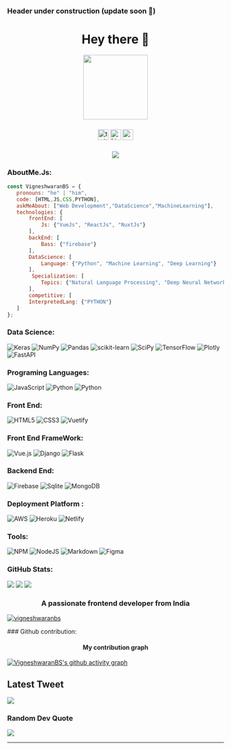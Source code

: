 ### Header under construction (update soon 🚀)
	  
<!-- <img width="55%" align="right" alt="Github" 
src="https://raw.githubusercontent.com/onimur/.github/master/.resources/git-header.svg" /> -->

<!-- ☞ 〔 ⚪️ 〕🎀 Pink is Sweet 🎀 | 🌹 Rose is red -->

<!-- ☞ 〔 🐵 〕 <a href="https://www.sonatech.ac.in/">![SCT](https://img.shields.io/badge/Student-%40SCT-blue)</a> -->
<!-- <a href="https://www.webilicious.in/">![Weblicious](https://img.shields.io/badge/Team-%40Webilicious-brightgreen)</a>  -->


<!-- ☞ 〔 🐼 〕FRONT END DEV AND ML ENGINNER

☞ 〔 🤾 〕21

☞ 〔  〕Ml simp

☞ 〔 👀 〕![](https://visitcount.itsvg.in/api?id=VigneshwaranBS&icon=2&color=1)

<br> -->

<h1 align="center">Hey there 👋 </h1>
<div align="center">
  <img height="150" src="https://camo.githubusercontent.com/62da68eb62b1e5f175f7d1f0191dd89a653d7908feb22d37d4a0ab07365d6791/68747470733a2f2f6d656469612e67697068792e636f6d2f6d656469612f4d3967624264396e6244724f5475314d71782f67697068792e676966"  />
</div>

###


<div align="center">
  <img src="https://img.shields.io/badge/Twitter-%231DA1F2.svg?logo=Twitter&logoColor=white)](https://twitter.com/https://twitter.com/VigneshwaranBs" height="25" alt="twitter logo"  />
  <img src="https://img.shields.io/badge/LinkedIn-%230077B5.svg?logo=linkedin&logoColor=white)](https://linkedin.com/in/https://www.linkedin.com/in/vigneshwaranbs/" height="25" alt="Linkedin logo"  />
  <img src="https://img.shields.io/badge/Vigneshwaran-%230077B5.svg?logo=url&logoColor=brightgreen)](https://vigneshwaranbs.com/in/https://www.vigneshwaranbs.com" height="25" alt="portfolio logo"  />
</div>

###

<div align="center">
  <img src="https://visitcount.itsvg.in/api?id=VigneshwaranBS&icon=2&color=1"  />
</div>


### AboutMe.Js:

```javascript
const VigneshwaranBS = {
   pronouns: "he" | "him",
   code: [HTML,JS,CSS,PYTHON],
   askMeAbout: ["Web Development","DataScience","MachineLearning"],
   technologies: {
       frontEnd: [
           Js: {"VueJs", "ReactJs", "NuxtJs"}
       ],
       backEnd: [
           Bass: {"firebase"}
       ],
       DataScience: [
           Language: {"Python", "Machine Learning", "Deep Learning"}
       ],
        Specialization: [
           Topics: {"Natural Language Processing", "Deep Neural Networks"}
       ],
       competitive: [
	   InterpretedLang: {"PYTHON"}
   ]
};
```
### Data Science:
![Keras](https://img.shields.io/badge/Keras-%23D00000.svg?style=plastic&logo=Keras&logoColor=white) ![NumPy](https://img.shields.io/badge/numpy-%23013243.svg?style=plastic&logo=numpy&logoColor=white) ![Pandas](https://img.shields.io/badge/pandas-%23150458.svg?style=plastic&logo=pandas&logoColor=white) ![scikit-learn](https://img.shields.io/badge/scikit--learn-%23F7931E.svg?style=plastic&logo=scikit-learn&logoColor=white) ![SciPy](https://img.shields.io/badge/SciPy-%230C55A5.svg?style=plastic&logo=scipy&logoColor=%white) ![TensorFlow](https://img.shields.io/badge/TensorFlow-%23FF6F00.svg?style=plastic&logo=TensorFlow&logoColor=white) ![Plotly](https://img.shields.io/badge/Plotly-%233F4F75.svg?style=plastic&logo=plotly&logoColor=white) ![FastAPI](https://img.shields.io/badge/FastAPI-005571?style=plastic&logo=fastapi)
### Programing Languages:

![JavaScript](https://img.shields.io/badge/javascript-%23323330.svg?style=plastic&logo=javascript&logoColor=%23F7DF1E) ![Python](https://img.shields.io/badge/Python-FFD43B?style=plastic&logo=python&logoColor=blue) ![Python](https://img.shields.io/badge/Java%20-android-green)

### Front End:

![HTML5](https://img.shields.io/badge/html5-%23E34F26.svg?style=plastic&logo=html5&logoColor=white) ![CSS3](https://img.shields.io/badge/css3-%231572B6.svg?style=plastic&logo=css3&logoColor=white) ![Vuetify](https://img.shields.io/badge/Vuetify-1867C0?style=plastic&logo=vuetify&logoColor=AEDDFF)
<!-- 	  ![MUI](https://img.shields.io/badge/MUI-%230081CB.svg?style=plastic&logo=mui&logoColor=white) -->
### Front End FrameWork:

![Vue.js](https://img.shields.io/badge/vuejs-%2335495e.svg?style=plastic&logo=vuedotjs&logoColor=%234FC08D) ![Django](https://img.shields.io/badge/django-%23092E20.svg?style=plastic&logo=django&logoColor=white) ![Flask](https://img.shields.io/badge/flask-%23000.svg?style=plastic&logo=flask&logoColor=white)


### Backend End:

![Firebase](https://img.shields.io/badge/firebase-%23039BE5.svg?style=plastic&logo=firebase) ![Sqlite](https://img.shields.io/badge/MySQL-005C84?style=plastic&logo=mysql&logoColor=white) ![MongoDB](https://img.shields.io/badge/MongoDB-%234ea94b.svg?style=plastic&logo=mongodb&logoColor=white) 

### Deployment Platform :
![AWS](https://img.shields.io/badge/AWS-%23FF9900.svg?style=plastic&logo=amazon-aws&logoColor=white) ![Heroku](https://img.shields.io/badge/heroku-%23430098.svg?style=plastic&logo=heroku&logoColor=white) ![Netlify](https://img.shields.io/badge/netlify-%23000000.svg?style=plastic&logo=netlify&logoColor=#00C7B7)

### Tools:

![NPM](https://img.shields.io/badge/NPM-%23000000.svg?style=plastic&logo=npm&logoColor=white) ![NodeJS](https://img.shields.io/badge/node.js-6DA55F?style=plastic&logo=node.js&logoColor=white) ![Markdown](https://img.shields.io/badge/markdown-%23000000.svg?style=plastic&logo=markdown&logoColor=white)  	![Figma](https://img.shields.io/badge/figma-%23F24E1E.svg?style=plastic&logo=figma&logoColor=white) 
 

### GitHub Stats:

![](https://github-readme-stats.vercel.app/api?username=VigneshwaranBS&theme=dracula&hide_border=false&include_all_commits=true&count_private=true)
![](https://github-readme-streak-stats.herokuapp.com/?user=VigneshwaranBS&theme=dracula&hide_border=false)
![](https://github-readme-stats.vercel.app/api/top-langs/?username=VigneshwaranBS&theme=dracula&hide_border=false&include_all_commits=true&count_private=true&layout=compact)


 <!-- <img width="450em" src="https://github-profile-trophy.vercel.app/?username=VigneshwaranBS&theme=radical&row=2&column=4&margin-w=10&margin-h=15&no-bg=true)](https://github.com/ryo-ma/github-profile-trophy">  -->

<h3 align="center">A passionate frontend developer from India</h3>

<p align="left"> <a href="https://github-profile-trophy.vercel.app/?username=ryo-ma&theme=nord"><img src="https://github-profile-trophy.vercel.app/?username=vigneshwaranbs" alt="vigneshwaranbs" /></a> </p>

<p align="left">
</p>
### Github contribution:

<h4 align="center">My contribution graph</h4>

<!-- <p align="center"> <img width="900em" src="https://github-readme-activity-graph.cyclic.app/graph?username=VigneshwaranBS
&bg_color=01010f&color=f5f5fe&line=ed4a7c&point=45994a&area=true&hide_border=true" alt="VigneshwaranBS's Github Graph" /> </p>  -->

[![VigneshwaranBS's github activity graph](https://github-readme-activity-graph.cyclic.app/graph?username=VigneshwaranBS&bg_color=373436&color=ffe5fd&line=638fb0&point=ffb8b8&area=true&hide_border=true)](https://github.com/ashutosh00710/github-readme-activity-graph)

##  Latest Tweet

<!-- [![](https://gtce.itsvg.in/api?username=VigneshwaranBs&theme=nord)](https://github.com/VishwaGauravIn/github-twitter-card-embed) -->
<a href="https://github.com/VishwaGauravIn/github-twitter-card-embed"><img src="https://gtce.itsvg.in/api?username=VigneshwaranBs&theme=monokai&response=true&border=true&time=true&icon=trophy"/></a>



###  Random Dev Quote

![](https://quotes-github-readme.vercel.app/api?type=horizontal&theme=dark)

---

<!-- ### Github Stats:
 <img width="450em" src="https://github-profile-trophy.vercel.app/?username=VigneshwaranBS
&theme=radical&row=2&column=4&margin-w=10&margin-h=15&no-bg=true)](https://github.com/ryo-ma/github-profile-trophy">  -->

 <!-- <img  width="450em" src="https://github-readme-stats.vercel.app/api/top-langs?username=VigneshwaranBS
&show_icons=true&locale=en&layout=compact&theme=radical" alt="VigneshwaranBS's Most used lang" />  -->



<!-- ### Socials:

[![LinkedIn](https://img.shields.io/badge/LinkedIn-%230077B5.svg?logo=linkedin&logoColor=white)](https://linkedin.com/in/https://www.linkedin.com/in/vigneshwaranbs/) [![Twitter](https://img.shields.io/badge/Twitter-%231DA1F2.svg?logo=Twitter&logoColor=white)](https://twitter.com/https://twitter.com/VigneshwaranBs)

[![](https://visitcount.itsvg.in/api?id=VigneshwaranBS&icon=2&color=1)](https://visitcount.itsvg.in) -->

<!-- Proudly created with GPRM ( https://gprm.itsvg.in ) -->

